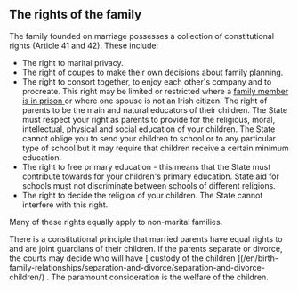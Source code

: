 ##  The rights of the family

The family founded on marriage possesses a collection of constitutional rights
(Article 41 and 42). These include:

  * The right to marital privacy. 
  * The right of coupes to make their own decisions about family planning. 
  * The right to consort together, to enjoy each other's company and to procreate. This right may be limited or restricted where a [ family member is in prison ](/en/justice/prison-system/prisoners-rights/) or where one spouse is not an Irish citizen. The right of parents to be the main and natural educators of their children. The State must respect your right as parents to provide for the religious, moral, intellectual, physical and social education of your children. The State cannot oblige you to send your children to school or to any particular type of school but it may require that children receive a certain minimum education. 
  * The right to free primary education - this means that the State must contribute towards for your children's primary education. State aid for schools must not discriminate between schools of different religions. 
  * The right to decide the religion of your children. The State cannot interfere with this right. 

Many of these rights equally apply to non-marital families.

There is a constitutional principle that married parents have equal rights to
and are joint guardians of their children. If the parents separate or divorce,
the courts may decide who will have [ custody of the children ](/en/birth-
family-relationships/separation-and-divorce/separation-and-divorce-children/)
. The paramount consideration is the welfare of the children.
